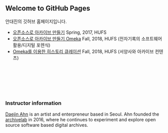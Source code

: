 ## Welcome to GitHub Pages

안대진의 깃허브 홈페이지입니다.
- [오픈소스로 아카이브 만들기](https://ahhn.github.io/oss)  Spring, 2017, HUFS
- [오픈소스로 아카이브 만들기 Omeka](https://ahhn.github.io/2018Omeka)  Fall, 2018, HUFS (전자기록의 소프트웨어 활용/디지털 포렌식)
- [Omeka를 이용한 히스토리 큐레이션](https://ahhn.github.io/2018Omeka2)  Fall, 2018, HUFS (서양사와 아카이브 컨텐츠)



<br><br><br><br><br>

### Instructor information
 
[Daejin Ahn](https://www.instagram.com/djahhn/) is an artist and enterpreneur based in Seoul. Ahn founded the [archivelab](http://archivelab.co.kr) in 2016, where he continues to experiment and explore open source software based digital archives.
